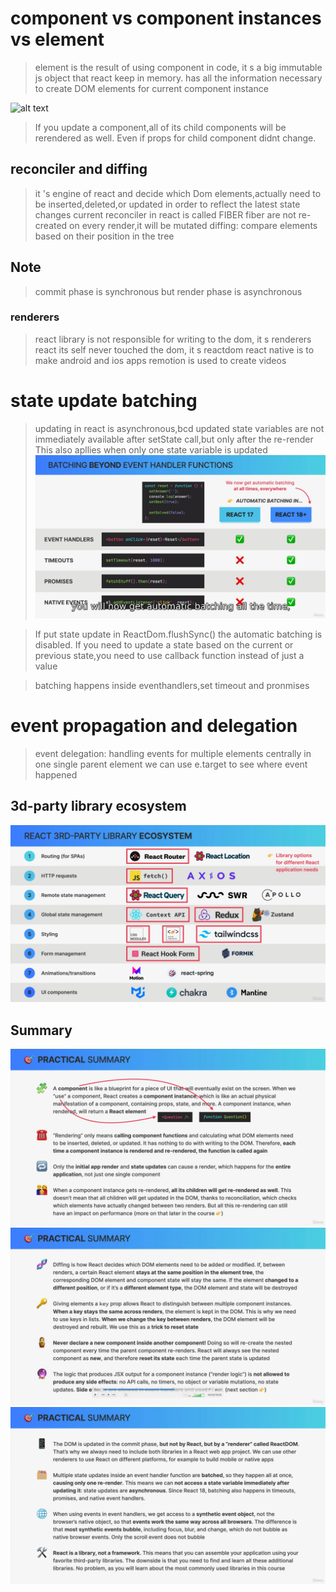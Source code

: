 # component vs component instances vs element

> element is the result of using component in code, it s a big immutable js object that react keep in memory.
> has all the information necessary to create DOM elements for current component instance

![alt text](image.png)

> If you update a component,all of its child components will be rerendered as well. Even if props for child component didnt change.

## reconciler and diffing

> it 's engine of react and decide which Dom elements,actually need to be inserted,deleted,or updated in order to reflect the latest state changes
> current reconciler in react is called FIBER
> fiber are not re-created on every render,it will be mutated
> diffing: compare elements based on their position in the tree

## Note

> commit phase is synchronous but render phase is asynchronous

### renderers

> react library is not responsible for writing to the dom, it s renderers
> react its self never touched the dom, it s reactdom
> react native is to make android and ios apps
> remotion is used to create videos

# state update batching

> updating in react is asynchronous,bcd updated state variables are not immediately available after setState call,but only after the re-render
> This also apllies when only one state variable is updated
> ![alt text](batching.png)

> If put state update in ReactDom.flushSync() the automatic batching is disabled.
> If you need to update a state based on the current or previous state,you need to use callback function instead of just a value

> batching happens inside eventhandlers,set timeout and pronmises

# event propagation and delegation

> event delegation: handling events for multiple elements centrally in one single parent element
> we can use e.target to see where event happened

## 3d-party library ecosystem

![alt text](third-party-library.png)

## Summary

![alt text](summary1.png)
![alt text](summary2.png)
![alt text](summary3.png)
